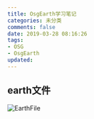```yaml
---
title: OsgEarth学习笔记
categories: 未分类
comments: false
date: 2019-03-28 08:16:26
tags:
- OSG
- OsgEarth
updated:
---
```


## earth文件

![EarthFile](https://public-media-chudonghao.oss-cn-shanghai.aliyuncs.com/EarthFile.svg)


